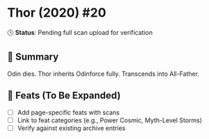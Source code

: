# Thor (2020) #20

🕓 **Status**: Pending full scan upload for verification


## 📖 Summary
Odin dies. Thor inherits Odinforce fully. Transcends into All-Father.

## 🔹 Feats (To Be Expanded)
- [ ] Add page-specific feats with scans
- [ ] Link to feat categories (e.g., Power Cosmic, Myth-Level Storms)
- [ ] Verify against existing archive entries